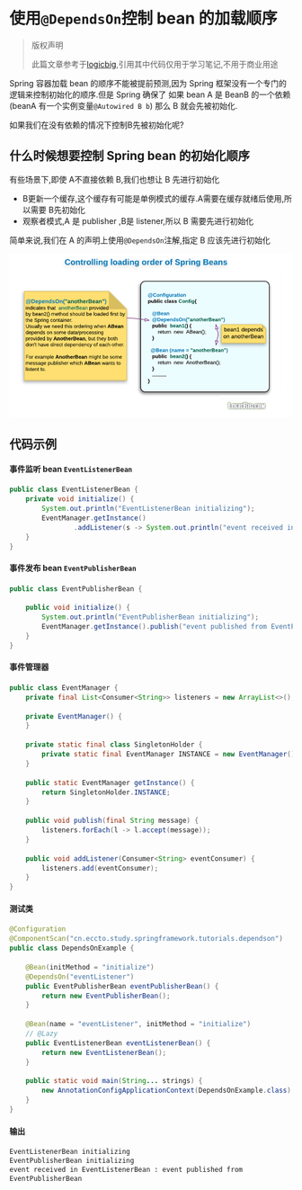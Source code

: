 # 使用`@DependsOn`控制 bean 的加载顺序

> 版权声明
>
> 此篇文章参考于[logicbig](https://www.logicbig.com/),引用其中代码仅用于学习笔记,不用于商业用途



Spring 容器加载 bean 的顺序不能被提前预测,因为 Spring 框架没有一个专门的逻辑来控制初始化的顺序.但是 Spring 确保了 如果 bean A 是 BeanB 的一个依赖(beanA 有一个实例变量`@Autowired B b`) 那么 B 就会先被初始化.

如果我们在没有依赖的情况下控制B先被初始化呢?

## 什么时候想要控制 Spring bean 的初始化顺序

有些场景下,即使 A不直接依赖 B,我们也想让 B 先进行初始化

- B更新一个缓存,这个缓存有可能是单例模式的缓存.A需要在缓存就绪后使用,所以需要 B先初始化
- 观察者模式,A 是 publisher ,B是 listener,所以 B 需要先进行初始化

简单来说,我们在 A 的声明上使用`@DependsOn`注解,指定 B 应该先进行初始化

![img](assets/depends-on.png)

## 代码示例

#### 事件监听 bean `EventListenerBean`

```java
public class EventListenerBean {
    private void initialize() {
        System.out.println("EventListenerBean initializing");
        EventManager.getInstance()
                .addListener(s -> System.out.println("event received in EventListenerBean : " + s));
    }
}
```

#### 事件发布 bean `EventPublisherBean`

```java
public class EventPublisherBean {

    public void initialize() {
        System.out.println("EventPublisherBean initializing");
        EventManager.getInstance().publish("event published from EventPublisherBean");
    }
}
```

#### 事件管理器

```java
public class EventManager {
    private final List<Consumer<String>> listeners = new ArrayList<>();

    private EventManager() {
    }

    private static final class SingletonHolder {
        private static final EventManager INSTANCE = new EventManager();
    }

    public static EventManager getInstance() {
        return SingletonHolder.INSTANCE;
    }

    public void publish(final String message) {
        listeners.forEach(l -> l.accept(message));
    }

    public void addListener(Consumer<String> eventConsumer) {
        listeners.add(eventConsumer);
    }
}
```

#### 测试类

```java
@Configuration
@ComponentScan("cn.eccto.study.springframework.tutorials.dependson")
public class DependsOnExample {

    @Bean(initMethod = "initialize")
    @DependsOn("eventListener")
    public EventPublisherBean eventPublisherBean() {
        return new EventPublisherBean();
    }

    @Bean(name = "eventListener", initMethod = "initialize")
    // @Lazy
    public EventListenerBean eventListenerBean() {
        return new EventListenerBean();
    }

    public static void main(String... strings) {
        new AnnotationConfigApplicationContext(DependsOnExample.class);
    }
}
```

#### 输出

```
EventListenerBean initializing
EventPublisherBean initializing
event received in EventListenerBean : event published from EventPublisherBean
```

